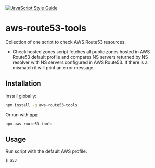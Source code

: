 [![JavaScript Style Guide](https://img.shields.io/badge/code_style-standard-brightgreen.svg)](https://standardjs.com)

# aws-route53-tools

Collection of one script to check AWS Route53 resources.

* Check hosted zones script fetches all public zones hosted in AWS Route53 default profile and compares
  NS servers returned by NS resolver with NS servers configured in AWS Route53. If there is a mismatch
  it will print an error message.

## Installation

Install globally:

```sh
npm install -g aws-route53-tools
```

Or run with [npx](https://docs.npmjs.com/cli/v7/commands/npx):

```sh
npx aws-route53-tools
```

## Usage

Run script with the default AWS profile.

```sh
$ a53
```
